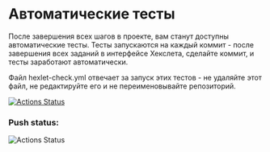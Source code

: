 # Автоматические тесты

После завершения всех шагов в проекте, вам станут доступны автоматические тесты. Тесты запускаются на каждый коммит - после завершения всех заданий в интерфейсе Хекслета, сделайте коммит, и тесты заработают автоматически.

Файл hexlet-check.yml отвечает за запуск этих тестов - не удаляйте этот файл, не редактируйте его и не переименовывайте репозиторий.

[![Actions Status](https://github.com/generalitalics/devops-for-programmers-project-lvl1/workflows/hexlet-check/badge.svg)](https://github.com/generalitalics/devops-for-programmers-project-lvl1/actions)

### Push status:
![Actions Status](https://github.com/generalitalics/devops-for-programmers-project-lvl1/actions/workflows/push/badge.svg)